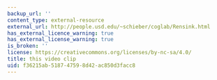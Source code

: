 ```yaml
---
backup_url: ''
content_type: external-resource
external_url: http://people.usd.edu/~schieber/coglab/Rensink.html
has_external_licence_warning: true
has_external_license_warning: true
is_broken: ''
license: https://creativecommons.org/licenses/by-nc-sa/4.0/
title: this video clip
uid: f36215ab-5187-4759-8d42-ac850d3facc8
---
```

